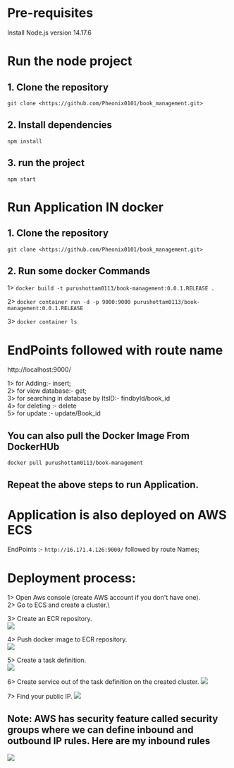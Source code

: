 # Pre-requisites
Install Node.js version 14.17.6

# Run the node project
## 1. Clone the repository
```git clone <https://github.com/Pheonix0101/book_management.git>```

## 2. Install dependencies
```npm install```

## 3. run the project
`npm start`

# Run Application IN docker

## 1. Clone the repository
```git clone <https://github.com/Pheonix0101/book_management.git>```

## 2. Run some docker Commands
1> `docker build -t purushottam0113/book-management:0.0.1.RELEASE .`

2>  `docker container run -d -p 9000:9000 purushottam0113/book-management:0.0.1.RELEASE `

3> `docker container ls`


# EndPoints followed with route name
http://localhost:9000/

1> for Adding:- insert;  
2> for view database:- get;  
3> for searching in database by ItsID:- findbyId/book_id   
4> for deleting :- delete      
5> for update :- update/Book_id

## You can also pull the Docker Image From DockerHUb
`docker pull purushottam0113/book-management`


## Repeat the above steps to run Application.


# Application is also deployed on AWS ECS
EndPoints :-  `http://16.171.4.126:9000/`  followed by route Names;

# Deployment process:
1> Open Aws console (create AWS account if you don't have one).\
2> Go to ECS and create a cluster.\

3> Create an ECR repository.\
   ![](<ECR repo.png>)

4> Push docker image to ECR repository.\
    ![](<push to ecr.png>)

5> Create a task definition.\
    ![](<task definition.png>)


6> Create service out of the task definition on the created cluster.
    ![](<create service.png>)

7> Find your public IP.
    ![](<public IP.png>)

## Note: AWS has security feature called security groups where we can define inbound and outbound IP rules. Here are my inbound rules

![](<inbound rules.png>)


 